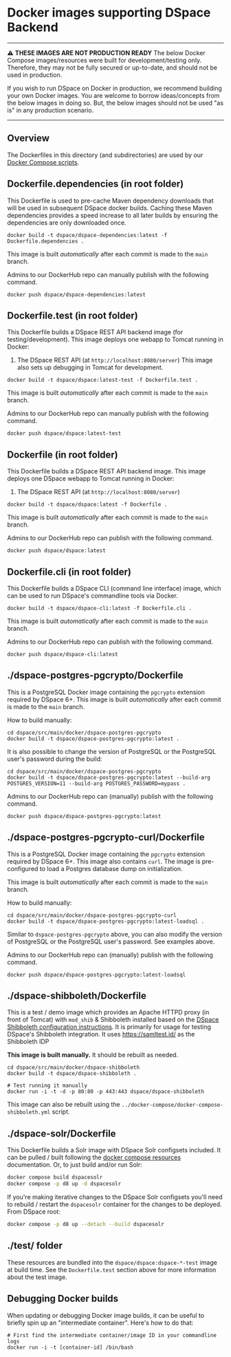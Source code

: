 # Docker images supporting DSpace Backend

***
:warning: **THESE IMAGES ARE NOT PRODUCTION READY**  The below Docker Compose images/resources were built for development/testing only.  Therefore, they may not be fully secured or up-to-date, and should not be used in production.

If you wish to run DSpace on Docker in production, we recommend building your own Docker images. You are welcome to borrow ideas/concepts from the below images in doing so. But, the below images should not be used "as is" in any production scenario.
***

## Overview
The Dockerfiles in this directory (and subdirectories) are used by our [Docker Compose scripts](../docker-compose/README.md).

## Dockerfile.dependencies (in root folder)

This Dockerfile is used to pre-cache Maven dependency downloads that will be used in subsequent DSpace docker builds.
Caching these Maven dependencies provides a speed increase to all later builds by ensuring the dependencies
are only downloaded once.

```
docker build -t dspace/dspace-dependencies:latest -f Dockerfile.dependencies .
```

This image is built *automatically* after each commit is made to the `main` branch.

Admins to our DockerHub repo can manually publish with the following command.
```
docker push dspace/dspace-dependencies:latest
```

## Dockerfile.test (in root folder)

This Dockerfile builds a DSpace REST API backend image (for testing/development).
This image deploys one webapp to Tomcat running in Docker:
1. The DSpace REST API (at `http://localhost:8080/server`)
This image also sets up debugging in Tomcat for development.

```
docker build -t dspace/dspace:latest-test -f Dockerfile.test .
```

This image is built *automatically* after each commit is made to the `main` branch.

Admins to our DockerHub repo can manually publish with the following command.
```
docker push dspace/dspace:latest-test
```

## Dockerfile (in root folder)

This Dockerfile builds a DSpace REST API backend image.
This image deploys one DSpace webapp to Tomcat running in Docker:
1. The DSpace REST API (at `http://localhost:8080/server`)

```
docker build -t dspace/dspace:latest -f Dockerfile .
```

This image is built *automatically* after each commit is made to the `main` branch.

Admins to our DockerHub repo can publish with the following command.
```
docker push dspace/dspace:latest
```

## Dockerfile.cli (in root folder)

This Dockerfile builds a DSpace CLI (command line interface) image, which can be used to run DSpace's commandline tools via Docker.
```
docker build -t dspace/dspace-cli:latest -f Dockerfile.cli .
```

This image is built *automatically* after each commit is made to the `main` branch.

Admins to our DockerHub repo can publish with the following command.
```
docker push dspace/dspace-cli:latest
```

## ./dspace-postgres-pgcrypto/Dockerfile

This is a PostgreSQL Docker image containing the `pgcrypto` extension required by DSpace 6+.
This image is built *automatically* after each commit is made to the `main` branch.

How to build manually:
```
cd dspace/src/main/docker/dspace-postgres-pgcrypto
docker build -t dspace/dspace-postgres-pgcrypto:latest .
```

It is also possible to change the version of PostgreSQL or the PostgreSQL user's password during the build:
```
cd dspace/src/main/docker/dspace-postgres-pgcrypto
docker build -t dspace/dspace-postgres-pgcrypto:latest --build-arg POSTGRES_VERSION=11 --build-arg POSTGRES_PASSWORD=mypass .
```

Admins to our DockerHub repo can (manually) publish with the following command.
```
docker push dspace/dspace-postgres-pgcrypto:latest
```

## ./dspace-postgres-pgcrypto-curl/Dockerfile

This is a PostgreSQL Docker image containing the `pgcrypto` extension required by DSpace 6+.
This image also contains `curl`.  The image is pre-configured to load a Postgres database dump on initialization.

This image is built *automatically* after each commit is made to the `main` branch.

How to build manually:
```
cd dspace/src/main/docker/dspace-postgres-pgcrypto-curl
docker build -t dspace/dspace-postgres-pgcrypto:latest-loadsql .
```

Similar to `dspace-postgres-pgcrypto` above, you can also modify the version of PostgreSQL or the PostgreSQL user's password.
See examples above.

Admins to our DockerHub repo can (manually) publish with the following command.
```
docker push dspace/dspace-postgres-pgcrypto:latest-loadsql
```

## ./dspace-shibboleth/Dockerfile

This is a test / demo image which provides an Apache HTTPD proxy (in front of Tomcat)
with `mod_shib` & Shibboleth installed based on the
[DSpace Shibboleth configuration instructions](https://wiki.lyrasis.org/display/DSDOC7x/Authentication+Plugins#AuthenticationPlugins-ShibbolethAuthentication).
It is primarily for usage for testing DSpace's Shibboleth integration.
It uses https://samltest.id/ as the Shibboleth IDP

**This image is built manually.**   It should be rebuilt as needed.

```
cd dspace/src/main/docker/dspace-shibboleth
docker build -t dspace/dspace-shibboleth .

# Test running it manually
docker run -i -t -d -p 80:80 -p 443:443 dspace/dspace-shibboleth
```

This image can also be rebuilt using the `../docker-compose/docker-compose-shibboleth.yml` script.

## ./dspace-solr/Dockerfile

This Dockerfile builds a Solr image with DSpace Solr configsets included. It
can be pulled / built following the [docker compose resources](../docker-compose/README.md)
documentation. Or, to just build and/or run Solr:

```bash
docker compose build dspacesolr
docker compose -p d8 up -d dspacesolr
```

If you're making iterative changes to the DSpace Solr configsets you'll need to rebuild /
restart the `dspacesolr` container for the changes to be deployed. From DSpace root:

```bash
docker compose -p d8 up --detach --build dspacesolr
```

## ./test/ folder

These resources are bundled into the `dspace/dspace:dspace-*-test` image at build time.
See the `Dockerfile.test` section above for more information about the test image.


## Debugging Docker builds

When updating or debugging Docker image builds, it can be useful to briefly
spin up an "intermediate container".  Here's how to do that:
```
# First find the intermediate container/image ID in your commandline logs
docker run -i -t [container-id] /bin/bash
```
